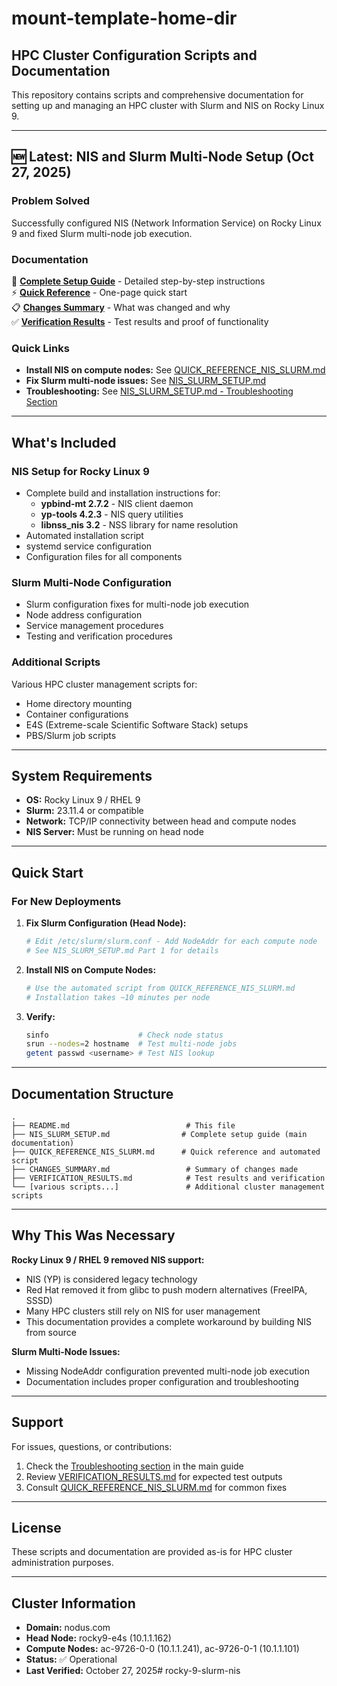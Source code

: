 # mount-template-home-dir

## HPC Cluster Configuration Scripts and Documentation

This repository contains scripts and comprehensive documentation for setting up and managing an HPC cluster with Slurm and NIS on Rocky Linux 9.

---

## 🆕 Latest: NIS and Slurm Multi-Node Setup (Oct 27, 2025)

### Problem Solved
Successfully configured NIS (Network Information Service) on Rocky Linux 9 and fixed Slurm multi-node job execution.

### Documentation

📘 **[Complete Setup Guide](NIS_SLURM_SETUP.md)** - Detailed step-by-step instructions  
⚡ **[Quick Reference](QUICK_REFERENCE_NIS_SLURM.md)** - One-page quick start  
📋 **[Changes Summary](CHANGES_SUMMARY.md)** - What was changed and why  
✅ **[Verification Results](VERIFICATION_RESULTS.md)** - Test results and proof of functionality

### Quick Links

- **Install NIS on compute nodes:** See [QUICK_REFERENCE_NIS_SLURM.md](QUICK_REFERENCE_NIS_SLURM.md)
- **Fix Slurm multi-node issues:** See [NIS_SLURM_SETUP.md](NIS_SLURM_SETUP.md#part-1-fix-slurm-multi-node-configuration)
- **Troubleshooting:** See [NIS_SLURM_SETUP.md - Troubleshooting Section](NIS_SLURM_SETUP.md#troubleshooting)

---

## What's Included

### NIS Setup for Rocky Linux 9
- Complete build and installation instructions for:
  - **ypbind-mt 2.7.2** - NIS client daemon
  - **yp-tools 4.2.3** - NIS query utilities
  - **libnss_nis 3.2** - NSS library for name resolution
- Automated installation script
- systemd service configuration
- Configuration files for all components

### Slurm Multi-Node Configuration
- Slurm configuration fixes for multi-node job execution
- Node address configuration
- Service management procedures
- Testing and verification procedures

### Additional Scripts
Various HPC cluster management scripts for:
- Home directory mounting
- Container configurations
- E4S (Extreme-scale Scientific Software Stack) setups
- PBS/Slurm job scripts

---

## System Requirements

- **OS:** Rocky Linux 9 / RHEL 9
- **Slurm:** 23.11.4 or compatible
- **Network:** TCP/IP connectivity between head and compute nodes
- **NIS Server:** Must be running on head node

---

## Quick Start

### For New Deployments

1. **Fix Slurm Configuration (Head Node):**
   ```bash
   # Edit /etc/slurm/slurm.conf - Add NodeAddr for each compute node
   # See NIS_SLURM_SETUP.md Part 1 for details
   ```

2. **Install NIS on Compute Nodes:**
   ```bash
   # Use the automated script from QUICK_REFERENCE_NIS_SLURM.md
   # Installation takes ~10 minutes per node
   ```

3. **Verify:**
   ```bash
   sinfo                    # Check node status
   srun --nodes=2 hostname  # Test multi-node jobs
   getent passwd <username> # Test NIS lookup
   ```

---

## Documentation Structure

```
.
├── README.md                          # This file
├── NIS_SLURM_SETUP.md                # Complete setup guide (main documentation)
├── QUICK_REFERENCE_NIS_SLURM.md      # Quick reference and automated script
├── CHANGES_SUMMARY.md                 # Summary of changes made
├── VERIFICATION_RESULTS.md            # Test results and verification
└── [various scripts...]               # Additional cluster management scripts
```

---

## Why This Was Necessary

**Rocky Linux 9 / RHEL 9 removed NIS support:**
- NIS (YP) is considered legacy technology
- Red Hat removed it from glibc to push modern alternatives (FreeIPA, SSSD)
- Many HPC clusters still rely on NIS for user management
- This documentation provides a complete workaround by building NIS from source

**Slurm Multi-Node Issues:**
- Missing NodeAddr configuration prevented multi-node job execution
- Documentation includes proper configuration and troubleshooting

---

## Support

For issues, questions, or contributions:
1. Check the [Troubleshooting section](NIS_SLURM_SETUP.md#troubleshooting) in the main guide
2. Review [VERIFICATION_RESULTS.md](VERIFICATION_RESULTS.md) for expected test outputs
3. Consult [QUICK_REFERENCE_NIS_SLURM.md](QUICK_REFERENCE_NIS_SLURM.md) for common fixes

---

## License

These scripts and documentation are provided as-is for HPC cluster administration purposes.

---

## Cluster Information

- **Domain:** nodus.com
- **Head Node:** rocky9-e4s (10.1.1.162)
- **Compute Nodes:** ac-9726-0-0 (10.1.1.241), ac-9726-0-1 (10.1.1.101)
- **Status:** ✅ Operational
- **Last Verified:** October 27, 2025# rocky-9-slurm-nis
